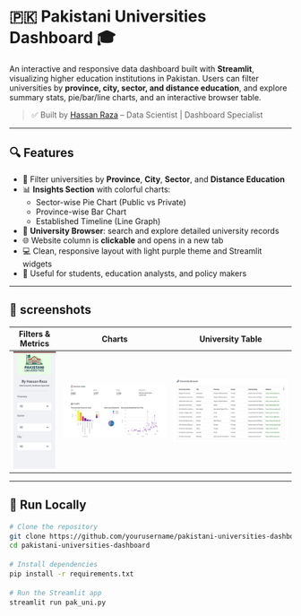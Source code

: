 # 🇵🇰 Pakistani Universities Dashboard 🎓

An interactive and responsive data dashboard built with **Streamlit**, visualizing higher education institutions in Pakistan. Users can filter universities by **province, city, sector, and distance education**, and explore summary stats, pie/bar/line charts, and an interactive browser table.

> ✅ Built by [Hassan Raza](https://www.linkedin.com/in/hassan-raza-9651b6279/) – Data Scientist | Dashboard Specialist

---

## 🔍 Features

- 📍 Filter universities by **Province**, **City**, **Sector**, and **Distance Education**
- 📊 **Insights Section** with colorful charts:
  - Sector-wise Pie Chart (Public vs Private)
  - Province-wise Bar Chart
  - Established Timeline (Line Graph)
- 🔎 **University Browser**: search and explore detailed university records
- 🌐 Website column is **clickable** and opens in a new tab
- 💻 Clean, responsive layout with light purple theme and Streamlit widgets
- 🧠 Useful for students, education analysts, and policy makers

---

## 📸 screenshots

| Filters & Metrics | Charts | University Table |
|-------------------|--------|------------------|
| ![Sidebar](sidebar.jpg) | ![Charts](charts.jpg) | ![Table](table.jpg) |

---

## 🚀 Run Locally

```bash
# Clone the repository
git clone https://github.com/yourusername/pakistani-universities-dashboard.git
cd pakistani-universities-dashboard

# Install dependencies
pip install -r requirements.txt

# Run the Streamlit app
streamlit run pak_uni.py
